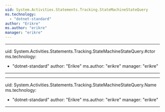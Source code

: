 ```yaml
---
uid: System.Activities.Statements.Tracking.StateMachineStateQuery
ms.technology: 
  - "dotnet-standard"
author: "Erikre"
ms.author: "erikre"
manager: "erikre"
---
```


---
uid: System.Activities.Statements.Tracking.StateMachineStateQuery.#ctor
ms.technology: 
  - "dotnet-standard"
author: "Erikre"
ms.author: "erikre"
manager: "erikre"
---

---
uid: System.Activities.Statements.Tracking.StateMachineStateQuery.Name
ms.technology: 
  - "dotnet-standard"
author: "Erikre"
ms.author: "erikre"
manager: "erikre"
---

